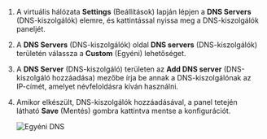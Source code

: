 1. A virtuális hálózata **Settings** (Beállítások) lapján lépjen a **DNS Servers** (DNS-kiszolgálók) elemre, és kattintással nyissa meg a DNS-kiszolgálók paneljét.
2. A **DNS Servers** (DNS-kiszolgálók) oldal **DNS servers** (DNS-kiszolgálók) területén válassza a **Custom** (Egyéni) lehetőséget.
3. A **DNS Server** (DNS-kiszolgáló) területen az **Add DNS server** (DNS-kiszolgáló hozzáadása) mezőbe írja be annak a DNS-kiszolgálónak az IP-címét, amelyet névfeloldásra kíván használni.
4. Amikor elkészült, DNS-kiszolgálók hozzáadásával, a panel tetején látható **Save** (Mentés) gombra kattintva mentse a konfigurációt.
   
    ![Egyéni DNS](./media/vpn-gateway-add-dns-rm-portal/add_dns.png)

